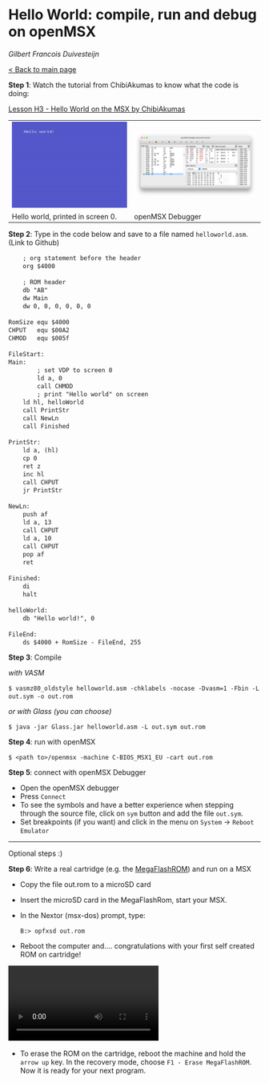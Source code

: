 # Hello World: compile, run and debug on openMSX

_Gilbert Francois Duivesteijn_

[< Back to main page](index.html)



**Step 1**: Watch the tutorial from ChibiAkumas to know what the code is doing:

[Lesson H3 - Hello World on the MSX by ChibiAkumas](https://www.chibiakumas.com/z80/helloworld.php#LessonH3)



|                                   |                           |
| --------------------------------- | ------------------------- |
| ![](01_helloworld_01.png)         | ![](01_helloworld_02.png) |
| Hello world, printed in screen 0. | openMSX Debugger          |



**Step 2**: Type in the code below and save to a file named `helloworld.asm`.  (Link to Github)

```assembly
    ; org statement before the header
    org $4000

    ; ROM header
    db "AB"
    dw Main
    dw 0, 0, 0, 0, 0, 0

RomSize equ $4000
CHPUT   equ $00A2
CHMOD   equ $005f

FileStart:
Main:
		; set VDP to screen 0
		ld a, 0
		call CHMOD
		; print "Hello world" on screen
    ld hl, helloWorld
    call PrintStr
    call NewLn
    call Finished

PrintStr:
    ld a, (hl)
    cp 0
    ret z
    inc hl
    call CHPUT
    jr PrintStr

NewLn:
    push af
    ld a, 13
    call CHPUT
    ld a, 10
    call CHPUT
    pop af
    ret

Finished:
	di
	halt

helloWorld:
    db "Hello world!", 0

FileEnd:
    ds $4000 + RomSize - FileEnd, 255

```



**Step 3**: Compile

*with VASM*

```shell
$ vasmz80_oldstyle helloworld.asm -chklabels -nocase -Dvasm=1 -Fbin -L out.sym -o out.rom
```

*or with Glass (you can choose)*

```shell
$ java -jar Glass.jar helloworld.asm -L out.sym out.rom
```



**Step 4**: run with openMSX

```shell
$ <path to>/openmsx -machine C-BIOS_MSX1_EU -cart out.rom
```



**Step 5**: connect with openMSX Debugger

- Open the openMSX debugger
- Press `Connect`
- To see the symbols and have a better experience when stepping through the source file, click on `sym` button and add the file `out.sym`.
- Set breakpoints (if you want) and click in the menu on `System` -> `Reboot Emulator` 

---



Optional steps :)

**Step 6**: Write a real cartridge (e.g. the [MegaFlashROM](https://www.msxcartridgeshop.com)) and run on a MSX

- Copy the file out.rom to a microSD card

- Insert the microSD card in the MegaFlashRom, start your MSX.

- In the Nextor (msx-dos) prompt, type:

  ```shell
  B:> opfxsd out.rom
  ```

- Reboot the computer and.... congratulations with your first self created ROM on cartridge!

<video autoplay="autoplay" loop="loop" controls="control">
	<source src="01_helloworld.mp4" type="video/mp4"/>  		
	Your Browser does not support the video element
</video>

- To erase the ROM on the cartridge, reboot the machine and hold the `arrow up` key. In the recovery mode, choose `F1 - Erase MegaFlashROM`. Now it is ready for your next program.


